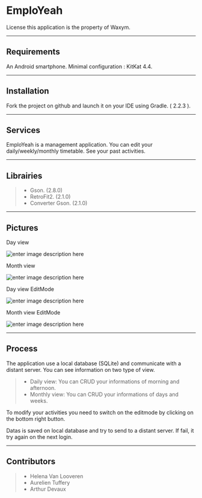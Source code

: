**EmploYeah**
===================


License this application is the property of Waxym.

----------


**Requirements**
-------------

An Android smartphone.
Minimal configuration : KitKat 4.4.


----------


**Installation**
-------------------

Fork the project on github and launch it on your IDE using Gradle. ( 2.2.3 ).

----------


**Services**
-------------

EmploYeah is a management application. You can edit your daily/weekly/monthly timetable. See your past activities.

----------


**Librairies**
-------------------

>- Gson. (2.8.0)
>- RetroFit2. (2.1.0)
>- Converter Gson. (2.1.0)

----------


**Pictures**
--------------------
Day view

![enter image description here](http://i.imgur.com/tXV91av.jpg)

Month view

![enter image description here](http://i.imgur.com/UJZU7ei.jpg)

Day view EditMode

![enter image description here](http://i.imgur.com/CNbYkfi.jpg)

Month view EditMode

![enter image description here](http://i.imgur.com/M6FkFaj.jpg)

----------

**Process**
-------------

The application use a local database (SQLite) and communicate with a distant server. You can see information on two type of view.

>- Daily view: You can CRUD your informations of morning and afternoon.
>- Monthly view: You can CRUD your informations of days and weeks.

To modify your activities you need to switch on the editmode by clicking on the bottom right button.

Datas is saved on local database and try to send to a distant server. If fail, it try again on the next login.


----------


**Contributors**
--------------------

>- Helena Van Looveren
>- Aurelien Tuffery
>- Arthur Devaux

